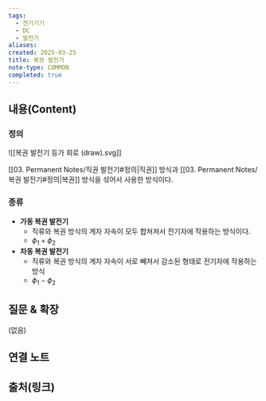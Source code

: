 ```yaml
---
tags:
  - 전기기기
  - DC
  - 발전기
aliases: 
created: 2025-03-25
title: 복권 발전기
note-type: COMMON
completed: true
---
```


## 내용(Content)

### 정의

![[복권 발전기 등가 회로 (draw).svg]]

[[03. Permanent Notes/직권 발전기#정의|직권]] 방식과 [[03. Permanent Notes/복권 발전기#정의|복권]] 방식을 섞어서 사용한 방식이다. 


### 종류

- **가동 복권 발전기**
	- 직류와 복권 방식의 계자 자속이 모두 합쳐져서 전기자에 작용하는 방식이다.
	- $\phi_{1} + \phi_{2}$
- **차동 복권 발전기**
	- 직류와 복권 방식의 계자 자속이 서로 빼져서 감소된 형태로 전기자에 작용하는 방식
	- $\phi_{1}-\phi_{2}$



## 질문 & 확장

(없음)

## 연결 노트

## 출처(링크)

